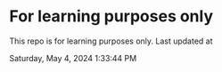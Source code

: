# For learning purposes only
This repo is for learning purposes only.
Last updated at

Saturday, May 4, 2024 1:33:44 PM


